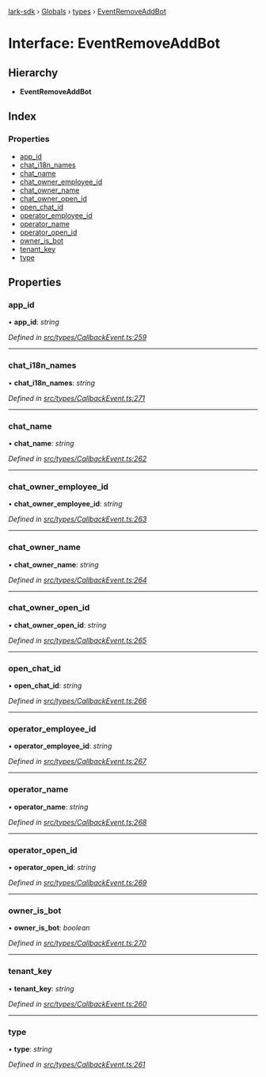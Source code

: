 [lark-sdk](../README.md) › [Globals](../globals.md) › [types](../modules/types.md) › [EventRemoveAddBot](types.eventremoveaddbot.md)

# Interface: EventRemoveAddBot

## Hierarchy

* **EventRemoveAddBot**

## Index

### Properties

* [app_id](types.eventremoveaddbot.md#app_id)
* [chat_i18n_names](types.eventremoveaddbot.md#chat_i18n_names)
* [chat_name](types.eventremoveaddbot.md#chat_name)
* [chat_owner_employee_id](types.eventremoveaddbot.md#chat_owner_employee_id)
* [chat_owner_name](types.eventremoveaddbot.md#chat_owner_name)
* [chat_owner_open_id](types.eventremoveaddbot.md#chat_owner_open_id)
* [open_chat_id](types.eventremoveaddbot.md#open_chat_id)
* [operator_employee_id](types.eventremoveaddbot.md#operator_employee_id)
* [operator_name](types.eventremoveaddbot.md#operator_name)
* [operator_open_id](types.eventremoveaddbot.md#operator_open_id)
* [owner_is_bot](types.eventremoveaddbot.md#owner_is_bot)
* [tenant_key](types.eventremoveaddbot.md#tenant_key)
* [type](types.eventremoveaddbot.md#type)

## Properties

###  app_id

• **app_id**: *string*

*Defined in [src/types/CallbackEvent.ts:259](https://github.com/TbhT/lark-sdk/blob/e3605bb/src/types/CallbackEvent.ts#L259)*

___

###  chat_i18n_names

• **chat_i18n_names**: *string*

*Defined in [src/types/CallbackEvent.ts:271](https://github.com/TbhT/lark-sdk/blob/e3605bb/src/types/CallbackEvent.ts#L271)*

___

###  chat_name

• **chat_name**: *string*

*Defined in [src/types/CallbackEvent.ts:262](https://github.com/TbhT/lark-sdk/blob/e3605bb/src/types/CallbackEvent.ts#L262)*

___

###  chat_owner_employee_id

• **chat_owner_employee_id**: *string*

*Defined in [src/types/CallbackEvent.ts:263](https://github.com/TbhT/lark-sdk/blob/e3605bb/src/types/CallbackEvent.ts#L263)*

___

###  chat_owner_name

• **chat_owner_name**: *string*

*Defined in [src/types/CallbackEvent.ts:264](https://github.com/TbhT/lark-sdk/blob/e3605bb/src/types/CallbackEvent.ts#L264)*

___

###  chat_owner_open_id

• **chat_owner_open_id**: *string*

*Defined in [src/types/CallbackEvent.ts:265](https://github.com/TbhT/lark-sdk/blob/e3605bb/src/types/CallbackEvent.ts#L265)*

___

###  open_chat_id

• **open_chat_id**: *string*

*Defined in [src/types/CallbackEvent.ts:266](https://github.com/TbhT/lark-sdk/blob/e3605bb/src/types/CallbackEvent.ts#L266)*

___

###  operator_employee_id

• **operator_employee_id**: *string*

*Defined in [src/types/CallbackEvent.ts:267](https://github.com/TbhT/lark-sdk/blob/e3605bb/src/types/CallbackEvent.ts#L267)*

___

###  operator_name

• **operator_name**: *string*

*Defined in [src/types/CallbackEvent.ts:268](https://github.com/TbhT/lark-sdk/blob/e3605bb/src/types/CallbackEvent.ts#L268)*

___

###  operator_open_id

• **operator_open_id**: *string*

*Defined in [src/types/CallbackEvent.ts:269](https://github.com/TbhT/lark-sdk/blob/e3605bb/src/types/CallbackEvent.ts#L269)*

___

###  owner_is_bot

• **owner_is_bot**: *boolean*

*Defined in [src/types/CallbackEvent.ts:270](https://github.com/TbhT/lark-sdk/blob/e3605bb/src/types/CallbackEvent.ts#L270)*

___

###  tenant_key

• **tenant_key**: *string*

*Defined in [src/types/CallbackEvent.ts:260](https://github.com/TbhT/lark-sdk/blob/e3605bb/src/types/CallbackEvent.ts#L260)*

___

###  type

• **type**: *string*

*Defined in [src/types/CallbackEvent.ts:261](https://github.com/TbhT/lark-sdk/blob/e3605bb/src/types/CallbackEvent.ts#L261)*
